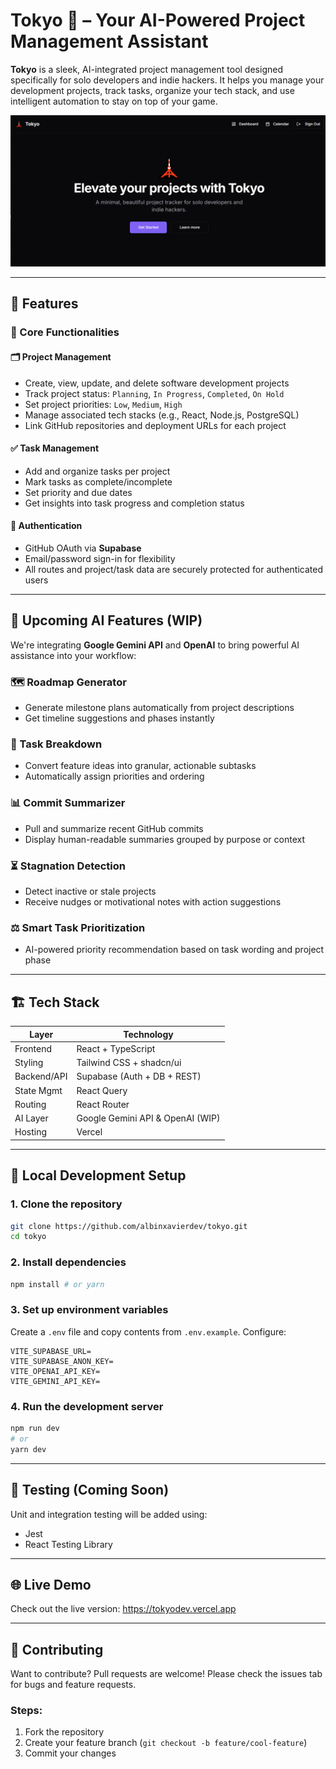 
# Tokyo 🗼 – Your AI-Powered Project Management Assistant

**Tokyo** is a sleek, AI-integrated project management tool designed specifically for solo developers and indie hackers. It helps you manage your development projects, track tasks, organize your tech stack, and use intelligent automation to stay on top of your game.

![Banner](./public/tokyohero.png) <!-- Optional: Add a visual banner or screenshot -->

---

## 🚀 Features

### 🔧 Core Functionalities

#### 🗂️ Project Management
- Create, view, update, and delete software development projects
- Track project status: `Planning`, `In Progress`, `Completed`, `On Hold`
- Set project priorities: `Low`, `Medium`, `High`
- Manage associated tech stacks (e.g., React, Node.js, PostgreSQL)
- Link GitHub repositories and deployment URLs for each project

#### ✅ Task Management
- Add and organize tasks per project
- Mark tasks as complete/incomplete
- Set priority and due dates
- Get insights into task progress and completion status

#### 🔐 Authentication
- GitHub OAuth via **Supabase**
- Email/password sign-in for flexibility
- All routes and project/task data are securely protected for authenticated users

---

## 🧠 Upcoming AI Features (WIP)

We're integrating **Google Gemini API** and **OpenAI** to bring powerful AI assistance into your workflow:

### 🗺️ Roadmap Generator
- Generate milestone plans automatically from project descriptions
- Get timeline suggestions and phases instantly

### 📌 Task Breakdown
- Convert feature ideas into granular, actionable subtasks
- Automatically assign priorities and ordering

### 📊 Commit Summarizer
- Pull and summarize recent GitHub commits
- Display human-readable summaries grouped by purpose or context

### ⏳ Stagnation Detection
- Detect inactive or stale projects
- Receive nudges or motivational notes with action suggestions

### ⚖️ Smart Task Prioritization
- AI-powered priority recommendation based on task wording and project phase

---

## 🏗️ Tech Stack

| Layer        | Technology                                |
| ------------ | ------------------------------------------ |
| Frontend     | React + TypeScript                        |
| Styling      | Tailwind CSS + shadcn/ui                  |
| Backend/API  | Supabase (Auth + DB + REST)               |
| State Mgmt   | React Query                               |
| Routing      | React Router                              |
| AI Layer     | Google Gemini API & OpenAI (WIP)          |
| Hosting      | Vercel                                     |

---

## 🔧 Local Development Setup

### 1. Clone the repository

```bash
git clone https://github.com/albinxavierdev/tokyo.git
cd tokyo
```

### 2. Install dependencies

```bash
npm install # or yarn
```

### 3. Set up environment variables

Create a `.env` file and copy contents from `.env.example`. Configure:

```env
VITE_SUPABASE_URL=
VITE_SUPABASE_ANON_KEY=
VITE_OPENAI_API_KEY=
VITE_GEMINI_API_KEY=
```

### 4. Run the development server

```bash
npm run dev
# or
yarn dev
```

---

## 🧪 Testing (Coming Soon)

Unit and integration testing will be added using:

- Jest
- React Testing Library

---

## 🌐 Live Demo

Check out the live version: https://tokyodev.vercel.app

---

## 🧩 Contributing

Want to contribute? Pull requests are welcome!
Please check the issues tab for bugs and feature requests.

### Steps:
1. Fork the repository
2. Create your feature branch (`git checkout -b feature/cool-feature`)
3. Commit your changes
